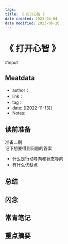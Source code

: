 ```yaml
---
tags: 
title: 《 打开心智 》
date created: 2023-04-04
date modified: 2023-06-20
---
```


# 《 打开心智 》

#input

## Meatdata

- author：
- link：
- tag：
- date: [[2022-11-13]]
- Notes:

## 读前准备

准备二刷  
记下想要得到问题的答案

- 什么是行动导向和状态导向
- 有什么优缺点

## 总结

## 闪念

## 常青笔记

## 重点摘要
